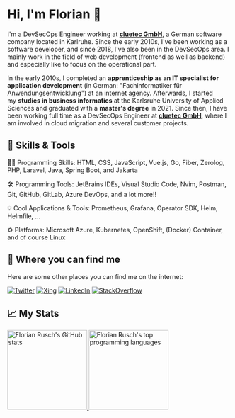 # Hi, I'm Florian 👋

I'm a DevSecOps Engineer working at [**cluetec GmbH**](https://cluetec.de), a German software company located in Karlruhe. Since the early 2010s, I've been working as a software developer, and since 2018, I've also been in the DevSecOps area. I mainly work in the field of web development (frontend as well as backend) and especially like to focus on the operational part.

In the early 2010s, I completed an **apprenticeship as an IT specialist for application development** (in German: "Fachinformatiker für Anwendungsentwicklung") at an internet agency. Afterwards, I started my **studies in business informatics** at the Karlsruhe University of Applied Sciences and graduated with a **master's degree** in 2021. Since then, I have been working full time as a DevSecOps Engineer at [**cluetec GmbH**](https://cluetec.de), where I am involved in cloud migration and several customer projects.

## 🦄 Skills & Tools

👨‍💻 Programming Skills: HTML, CSS, JavaScript, Vue.js, Go, Fiber, Zerolog, PHP, Laravel, Java, Spring Boot, and Jakarta

🛠️ Programming Tools: JetBrains IDEs, Visual Studio Code, Nvim, Postman, Git, GitHub, GitLab, Azure DevOps, and a lot more!!

💡 Cool Applications & Tools: Prometheus, Grafana, Operator SDK, Helm, Helmfile, ...

⚙️ Platforms: Microsoft Azure, Kubernetes, OpenShift, (Docker) Container, and of course Linux

## 🤳 Where you can find me

Here are some other places you can find me on the internet:

[![Twitter](https://img.shields.io/badge/Twitter-blue?style=for-the-badge&logo=twitter&logoColor=white)](https://twitter.com/florian_rusch)
[![Xing](https://img.shields.io/badge/Xing-green?style=for-the-badge&logo=xing&logoColor=white)](https://www.xing.com/profile/Florian_Rusch)
[![LinkedIn](https://img.shields.io/badge/Linkedin-blue?style=for-the-badge&logo=linkedin&logoColor=white)](https://www.linkedin.com/in/florianrusch/)
[![StackOverflow](https://img.shields.io/badge/Stackoverflow-orange?style=for-the-badge&logo=stackoverflow&logoColor=white)](https://stackoverflow.com/users/4072522/florian-rusch)

## 📈 My Stats
<a href="https://github.com/florianrusch">
  <img height="180em" title="Florian Rusch's GitHub stats" src="https://github-readme-stats.vercel.app/api?username=florianrusch&count_private=true&show_icons=true&theme=dracula&include_all_commits=true&bg_color=90,282A36,80165B" />
  <img height="180em" title="Florian Rusch's top programming languages" src="https://github-readme-stats.vercel.app/api/top-langs/?username=florianrusch&layout=compact&custom_title=Most%20Used%20Languages%20on%20GitHub&theme=dracula&langs_count=8&bg_color=90,282A36,80165B" />
</a>

<!-- GitHub Profile Inspirations:
- https://github.com/ringabout
- https://github.com/jdhao
- https://github.com/jonataslaw
- https://github.com/micaellimedeiros -->
